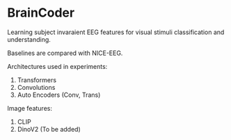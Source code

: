 # BrainCoder
Learning subject invaraient EEG features for visual stimuli classification and understanding.

Baselines are compared with NICE-EEG. 

Architectures used in experiments:

1. Transformers
2. Convolutions
3. Auto Encoders (Conv, Trans)

Image features:

1. CLIP
2. DinoV2 (To be added)